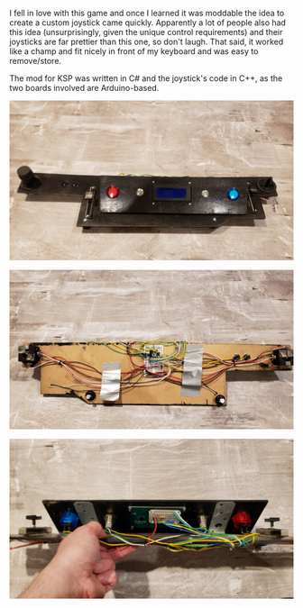 I fell in love with this game and once I learned it was moddable the idea to create a custom joystick came quickly.  Apparently a lot of people also had this idea (unsurprisingly, given the unique control requirements) and their joysticks are far prettier than this one, so don't laugh.  That said, it worked like a champ and fit nicely in front of my keyboard and was easy to remove/store.  

The mod for KSP was written in C# and the joystick's code in C++, as the two boards involved are Arduino-based.  

![](img/20210709_222956.jpg)  

![](img/20210709_223020.jpg)  

![](img/20210709_223034.jpg)  

